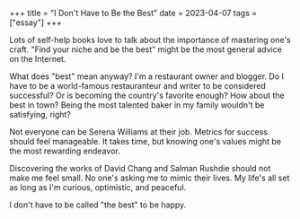 +++
title = "I Don't Have to Be the Best"
date = 2023-04-07
tags = ["essay"]
+++

Lots of self-help books love to talk about the importance of mastering one's craft. "Find your niche and be the best" might be the most general advice on the Internet. 

What does "best" mean anyway? I'm a restaurant owner and blogger. Do I have to be a world-famous restauranteur and writer to be considered successful? Or is becoming the country's favorite enough? How about the best in town? Being the most talented baker in my family wouldn't be satisfying, right?

Not everyone can be Serena Williams at their job. Metrics for success should feel manageable. It takes time, but knowing one's values might be the most rewarding endeavor.

Discovering the works of David Chang and Salman Rushdie should not make me feel small. No one's asking me to mimic their lives. My life's all set as long as I'm curious, optimistic, and peaceful.

I don't have to be called "the best" to be happy.